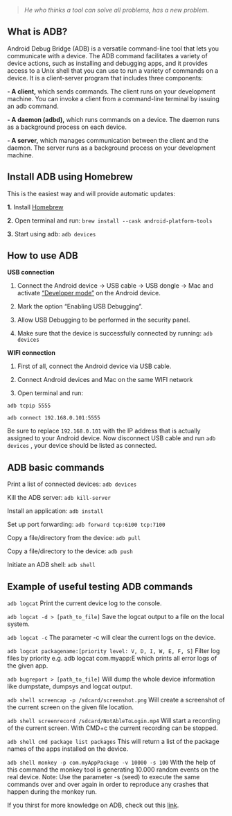 > *He who thinks a tool can solve all problems, has a new problem.*

## What is ADB?

Android Debug Bridge (ADB) is a versatile command-line tool that lets you communicate with a device. The ADB command facilitates a variety of device actions, such as installing and debugging apps, and it provides access to a Unix shell that you can use to run a variety of commands on a device. It is a client-server program that includes three components:

**- A client,** which sends commands. The client runs on your development machine. You can invoke a client from a command-line terminal by issuing an adb command.

**- A daemon (adbd),** which runs commands on a device. The daemon runs as a background process on each device.

**- A server,** which manages communication between the client and the daemon. The server runs as a background process on your development machine.

## Install ADB using Homebrew

This is the easiest way and will provide automatic updates:

**1.** Install [Homebrew](https://brew.sh/)

**2.** Open terminal and run: `brew install --cask android-platform-tools`

**3.** Start using adb: `adb devices`

## How to use ADB

**USB connection**

1. Connect the Android device -> USB cable -> USB dongle -> Mac and activate [“Developer mode”](https://infinum.com/handbook/books/qa/Testing/Testing%20-%20Mobile#enabling-developer-options) on the Android device.

2. Mark the option “Enabling USB Debugging”.

3. Allow USB Debugging to be performed in the security panel.

4. Make sure that the device is successfully connected by running: `adb devices`

**WIFI connection**

1. First of all, connect the Android device via USB cable.

2. Connect Android devices and Mac on the same WIFI network

3. Open terminal and run:

`adb tcpip 5555`

`adb connect 192.168.0.101:5555`

Be sure to replace `192.168.0.101` with the IP address that is actually assigned to your Android device. Now disconnect USB cable and run `adb devices` , your device should be listed as connected.

## ADB basic commands
Print a list of connected devices: `adb devices`

Kill the ADB server: `adb kill-server`

Install an application: `adb install`

Set up port forwarding: `adb forward tcp:6100 tcp:7100`

Copy a file/directory from the device: `adb pull`

Copy a file/directory to the device: `adb push`

Initiate an ADB shell: `adb shell`

## Example of useful testing ADB commands
`adb logcat`
Print the current device log to the console.

`adb logcat -d > [path_to_file]`
Save the logcat output to a file on the local system.

`adb logcat -c` 
The parameter -c will clear the current logs on the device.

`adb logcat packagename:[priority level: V, D, I, W, E, F, S]`
Filter log files by priority e.g. adb logcat com.myapp:E which prints all error logs of the given app.

`adb bugreport > [path_to_file]` 
Will dump the whole device information like dumpstate, dumpsys and logcat output.

`adb shell screencap -p /sdcard/screenshot.png` 
Will create a screenshot of the current screen on the given file location.

`adb shell screenrecord /sdcard/NotAbleToLogin.mp4` 
Will start a recording of the current screen. With CMD+c the current recording can be stopped.

`adb shell cmd package list packages`
This will return a list of the package names of the apps installed on the device.

`adb shell monkey -p com.myAppPackage -v 10000 -s 100`
With the help of this command the monkey tool is generating 10.000 random events on the real device. Note: Use the parameter -s (seed) to execute the same commands over and over again in order to reproduce any crashes that happen during the monkey run.

If you thirst for more knowledge on ADB, check out this [link](https://www.automatetheplanet.com/adb-cheat-sheet/).
